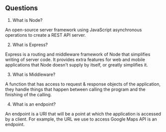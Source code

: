 ## Questions
1. What is Node?

An open-source server framework using JavaScript asynchronous operations to create a REST API server. 

2. What is Express?

Express is a routing and middleware framework of Node that simplifies writing of server code. It provides extra features for web and mobile applications that Node doesn't supply by itself, or greatly simplifies it.

3. What is Middleware?

A function that has access to request & response objects of the application, they handle things that happen between calling the program and the finishing of the calling. 

4. What is an endpoint?

An endpoint is a URI that will be a point at which the application is accessed by a client. For example, the URL we use to access Google Maps API is an endpoint.
